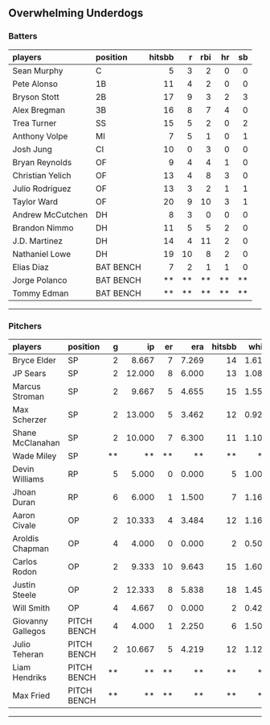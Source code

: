 ## Overwhelming Underdogs

### Batters

 
|players          |position  | hitsbb|  r| rbi| hr| sb| 
|:----------------|:---------|------:|--:|---:|--:|--:| 
|Sean Murphy      |C         |      5|  3|   2|  0|  0| 
|Pete Alonso      |1B        |     11|  4|   2|  0|  0| 
|Bryson Stott     |2B        |     17|  9|   3|  2|  3| 
|Alex Bregman     |3B        |     16|  8|   7|  4|  0| 
|Trea Turner      |SS        |     15|  5|   2|  0|  2| 
|Anthony Volpe    |MI        |      7|  5|   1|  0|  1| 
|Josh Jung        |CI        |     10|  0|   3|  0|  0| 
|Bryan Reynolds   |OF        |      9|  4|   4|  1|  0| 
|Christian Yelich |OF        |     13|  4|   8|  3|  0| 
|Julio Rodriguez  |OF        |     13|  3|   2|  1|  1| 
|Taylor Ward      |OF        |     20|  9|  10|  3|  1| 
|Andrew McCutchen |DH        |      8|  3|   0|  0|  0| 
|Brandon Nimmo    |DH        |     11|  5|   5|  2|  0| 
|J.D. Martinez    |DH        |     14|  4|  11|  2|  0| 
|Nathaniel Lowe   |DH        |     19| 10|   8|  2|  0| 
|Elias Diaz       |BAT BENCH |      7|  2|   1|  1|  0| 
|Jorge Polanco    |BAT BENCH |     **| **|  **| **| **| 
|Tommy Edman      |BAT BENCH |     **| **|  **| **| **| 

* * *

### Pitchers

 
|players           |position    |  g|     ip| er|   era| hitsbb|  whip| so|  w| sv| 
|:-----------------|:-----------|--:|------:|--:|-----:|------:|-----:|--:|--:|--:| 
|Bryce Elder       |SP          |  2|  8.667|  7| 7.269|     14| 1.615|  6|  0|  0| 
|JP Sears          |SP          |  2| 12.000|  8| 6.000|     13| 1.083|  8|  0|  0| 
|Marcus Stroman    |SP          |  2|  9.667|  5| 4.655|     15| 1.552|  7|  1|  0| 
|Max Scherzer      |SP          |  2| 13.000|  5| 3.462|     12| 0.923| 13|  0|  0| 
|Shane McClanahan  |SP          |  2| 10.000|  7| 6.300|     11| 1.100| 11|  0|  0| 
|Wade Miley        |SP          | **|     **| **|    **|     **|    **| **| **| **| 
|Devin Williams    |RP          |  5|  5.000|  0| 0.000|      5| 1.000| 10|  0|  5| 
|Jhoan Duran       |RP          |  6|  6.000|  1| 1.500|      7| 1.167|  9|  0|  5| 
|Aaron Civale      |OP          |  2| 10.333|  4| 3.484|     12| 1.161|  5|  0|  0| 
|Aroldis Chapman   |OP          |  4|  4.000|  0| 0.000|      2| 0.500|  8|  1|  1| 
|Carlos Rodon      |OP          |  2|  9.333| 10| 9.643|     15| 1.607|  9|  0|  0| 
|Justin Steele     |OP          |  2| 12.333|  8| 5.838|     18| 1.459| 15|  1|  0| 
|Will Smith        |OP          |  4|  4.667|  0| 0.000|      2| 0.429|  3|  0|  2| 
|Giovanny Gallegos |PITCH BENCH |  4|  4.000|  1| 2.250|      6| 1.500|  4|  0|  0| 
|Julio Teheran     |PITCH BENCH |  2| 10.667|  5| 4.219|     12| 1.125|  8|  0|  0| 
|Liam Hendriks     |PITCH BENCH | **|     **| **|    **|     **|    **| **| **| **| 
|Max Fried         |PITCH BENCH | **|     **| **|    **|     **|    **| **| **| **| 


* * *


